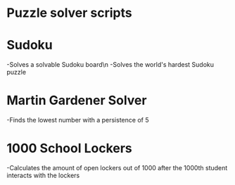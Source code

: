 # Puzzle solver scripts

# Sudoku
  -Solves a solvable Sudoku board\n
  -Solves the world's hardest Sudoku puzzle

# Martin Gardener Solver
  -Finds the lowest number with a persistence of 5
  
# 1000 School Lockers
  -Calculates the amount of open lockers out of 1000 after the 1000th student interacts with the lockers
